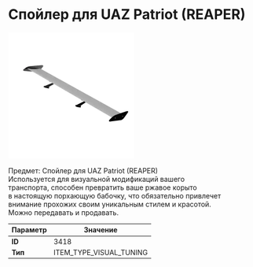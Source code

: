 # Спойлер для UAZ Patriot (REAPER)

![Item Image](../img/3418.webp?raw=true)

Предмет: Спойлер для UAZ Patriot (REAPER)<br>Используется для визуальной модификаций вашего<br>транспорта, способен превратить ваше ржавое корыто<br>в настоящую порхающую бабочку, что обязательно привлечет<br>внимание прохожих своим уникальным стилем и красотой.<br>Можно передавать и продавать.


| Параметр | Значение |
|----------|----------|
| **ID** | 3418 |
| **Тип** | ITEM_TYPE_VISUAL_TUNING |

